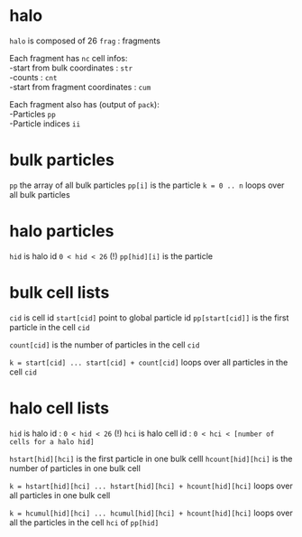 # halo
`halo` is composed of 26 `frag` : fragments

Each fragment has `nc` cell infos:  
-start from bulk coordinates : `str`  
-counts : `cnt`  
-start from fragment coordinates : `cum`  

Each fragment also has (output of `pack`):  
-Particles `pp`  
-Particle indices `ii`  

# bulk particles
`pp` the array of all bulk particles
`pp[i]` is the particle
`k = 0 .. n` loops over all bulk particles

# halo particles
`hid` is halo id `0 < hid < 26` (!)
`pp[hid][i]` is the particle

# bulk cell lists
`cid` is cell id
`start[cid]` point to global particle id
`pp[start[cid]]` is the first particle in the cell `cid`

`count[cid]` is the number of particles in the cell `cid`

`k = start[cid] ... start[cid] + count[cid]` loops over all particles in the cell `cid`

# halo cell lists
`hid` is halo id : `0 < hid < 26` (!)
`hci` is halo cell id : `0 < hci < [number of cells for a halo hid]`

`hstart[hid][hci]`  is the first particle in one bulk celll
`hcount[hid][hci]`  is the number of particles in one bulk cell

`k = hstart[hid][hci] ... hstart[hid][hci] + hcount[hid][hci]` loops over all particles in one bulk cell 

`k = hcumul[hid][hci] ... hcumul[hid][hci] + hcount[hid][hci]` loops
over all the particles in the cell `hci` of `pp[hid]`

